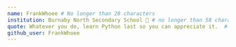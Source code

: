 ```yaml
---
name: FrankWhoee # No longer than 28 characters
institution: Burnaby North Secondary School 🚩 # no longer than 58 characters
quote: Whatever you do, learn Python last so you can appreciate it.  # no longer than 100 characters, avoid using quotes(") to guarantee the format remains the same.
github_user: FrankWhoee
---
```

